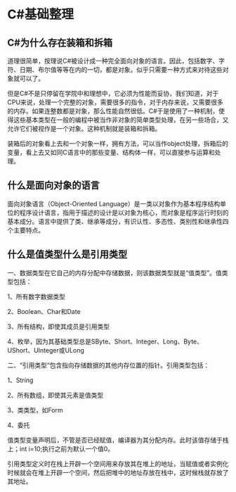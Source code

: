# C#基础整理

## C#为什么存在装箱和拆箱

道理很简单，按理说C#被设计成一种完全面向对象的语言。因此，包括数字、字符、日期、布尔值等等在内的一切，都是对象。似乎只需要一种方式来对待这些对象就可以了。

但是C#不是只停留在学院中和理想中，它必须为性能而妥协，我们知道，对于CPU来说，处理一个完整的对象，需要很多的指令，对于内存来说，又需要很多的内存。如果连整数都是对象，那么性能自然很低。C#于是使用了一种机制，使得这些基本类型在一般的编程中被当作非对象的简单类型处理，在另一些场合，又允许它们被视作是一个对象。这种机制就是装箱和拆箱。

装箱后的对象看上去和一个对象一样，拥有方法，可以当作object处理，拆箱后的变量，看上去又如同C语言中的那些变量、结构体一样，可以直接参与运算和处理。

## 什么是面向对象的语言

面向对象语言（Object-Oriented Language）是一类以对象作为基本程序结构单位的程序设计语言，指用于描述的设计是以对象为核心，而对象是程序运行时刻的基本成分。语言中提供了类、继承等成分，有识认性、多态性、类别性和继承性四个主要特点。

## 什么是值类型什么是引用类型

一、数据类型在它自己的内存分配中存储数据，则该数据类型就是“值类型”。值类型包括：

1、所有数字数据类型

2、Boolean、Char和Date

3、所有结构，即使其成员是引用类型

4、枚举，因为其基础类型总是SByte、Short、Integer、Long、Byte、UShort、UInteger或ULong

二、“引用类型”包含指向存储数据的其他内存位置的指针。引用类型包括：

1、String

2、所有数组，即使其元素是值类型

3、类类型，如Form

4、委托

值类型变量声明后，不管是否已经赋值，编译器为其分配内存。此时该值存储于栈上；int i=10;执行之前为默认一个值0。

引用类型定义时在栈上开辟一个空间用来存放其在堆上的地址，当赋值或者实例化时候就会在堆上开辟一个空间，然后把堆中的地址存放在栈中，这时候栈就存放了其地址。